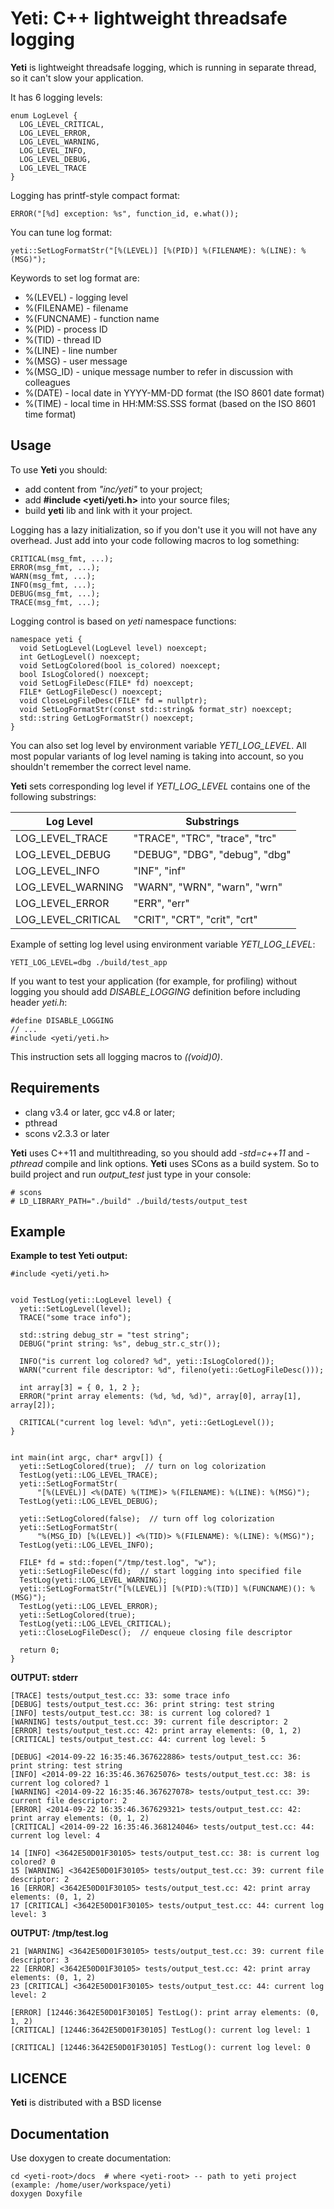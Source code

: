 Yeti: C++ lightweight threadsafe logging
========================================

__Yeti__ is lightweight threadsafe logging, which is running in separate thread,
so it can't slow your application. 

It has 6 logging levels:
~~~~~~
enum LogLevel {
  LOG_LEVEL_CRITICAL,
  LOG_LEVEL_ERROR,
  LOG_LEVEL_WARNING,
  LOG_LEVEL_INFO,
  LOG_LEVEL_DEBUG,
  LOG_LEVEL_TRACE
}
~~~~~~

Logging has printf-style compact format:
~~~~~~
ERROR("[%d] exception: %s", function_id, e.what());
~~~~~~

You can tune log format:
~~~~~~
yeti::SetLogFormatStr("[%(LEVEL)] [%(PID)] %(FILENAME): %(LINE): %(MSG)");
~~~~~~

Keywords to set log format are:
* %(LEVEL)    - logging level
* %(FILENAME) - filename
* %(FUNCNAME) - function name
* %(PID)      - process ID
* %(TID)      - thread ID
* %(LINE)     - line number
* %(MSG)      - user message
* %(MSG_ID)   - unique message number to refer in discussion with colleagues
* %(DATE)     - local date in YYYY-MM-DD format (the ISO 8601 date format)
* %(TIME)     - local time in HH:MM:SS.SSS format (based on the ISO 8601 time format)

## Usage

To use __Yeti__ you should:
* add content from _"inc/yeti"_ to your project;
* add __#include <yeti/yeti.h>__ into your source files;
* build __yeti__ lib and link with it your project.

Logging has a lazy initialization, so if you don't use it you will not have any
overhead. Just add into your code following macros to log something:
~~~~~~
CRITICAL(msg_fmt, ...);
ERROR(msg_fmt, ...);
WARN(msg_fmt, ...);
INFO(msg_fmt, ...);
DEBUG(msg_fmt, ...);
TRACE(msg_fmt, ...);
~~~~~~

Logging control is based on *yeti* namespace functions:
~~~~~~
namespace yeti {
  void SetLogLevel(LogLevel level) noexcept;
  int GetLogLevel() noexcept;
  void SetLogColored(bool is_colored) noexcept;
  bool IsLogColored() noexcept;
  void SetLogFileDesc(FILE* fd) noexcept;
  FILE* GetLogFileDesc() noexcept;
  void CloseLogFileDesc(FILE* fd = nullptr);
  void SetLogFormatStr(const std::string& format_str) noexcept;
  std::string GetLogFormatStr() noexcept;
}
~~~~~~

You can also set log level by environment variable *YETI_LOG_LEVEL*.
All most popular variants of log level naming is taking into account,
so you shouldn't remember the correct level name.

**Yeti** sets corresponding log level if *YETI_LOG_LEVEL* contains one
of the following substrings:

| Log Level           | Substrings                      |
|---------------------|---------------------------------|
| LOG_LEVEL_TRACE     | "TRACE", "TRC", "trace", "trc"  |
| LOG_LEVEL_DEBUG     | "DEBUG", "DBG", "debug", "dbg"  |
| LOG_LEVEL_INFO      | "INF",   "inf"                  |
| LOG_LEVEL_WARNING   | "WARN",  "WRN", "warn",  "wrn"  |
| LOG_LEVEL_ERROR     | "ERR",   "err"                  |
| LOG_LEVEL_CRITICAL  | "CRIT",  "CRT", "crit",  "crt"  |

Example of setting log level using environment variable *YETI_LOG_LEVEL*:
~~~~~~
YETI_LOG_LEVEL=dbg ./build/test_app
~~~~~~

If you want to test your application (for example, for profiling) without logging
you should add _DISABLE_LOGGING_ definition before including header _yeti.h_:
~~~~~~
#define DISABLE_LOGGING
// ...
#include <yeti/yeti.h>
~~~~~~
This instruction sets all logging macros to <i>((void)0)</i>.

## Requirements

* clang v3.4 or later, gcc v4.8 or later;
* pthread
* scons v2.3.3 or later

__Yeti__ uses C++11 and multithreading, so you should add *-std=c++11* and *-pthread* compile and link options.
__Yeti__ uses SCons as a build system. So to build project and run *output_test* just type in your console:

~~~~~~
# scons
# LD_LIBRARY_PATH="./build" ./build/tests/output_test
~~~~~~

## Example

__Example to test Yeti output:__
~~~~~~
#include <yeti/yeti.h>


void TestLog(yeti::LogLevel level) {
  yeti::SetLogLevel(level);
  TRACE("some trace info");

  std::string debug_str = "test string";
  DEBUG("print string: %s", debug_str.c_str());

  INFO("is current log colored? %d", yeti::IsLogColored());
  WARN("current file descriptor: %d", fileno(yeti::GetLogFileDesc()));

  int array[3] = { 0, 1, 2 };
  ERROR("print array elements: (%d, %d, %d)", array[0], array[1], array[2]);

  CRITICAL("current log level: %d\n", yeti::GetLogLevel());
}


int main(int argc, char* argv[]) {
  yeti::SetLogColored(true);  // turn on log colorization
  TestLog(yeti::LOG_LEVEL_TRACE);
  yeti::SetLogFormatStr(
      "[%(LEVEL)] <%(DATE) %(TIME)> %(FILENAME): %(LINE): %(MSG)");
  TestLog(yeti::LOG_LEVEL_DEBUG);

  yeti::SetLogColored(false);  // turn off log colorization
  yeti::SetLogFormatStr(
      "%(MSG_ID) [%(LEVEL)] <%(TID)> %(FILENAME): %(LINE): %(MSG)");
  TestLog(yeti::LOG_LEVEL_INFO);

  FILE* fd = std::fopen("/tmp/test.log", "w");
  yeti::SetLogFileDesc(fd);  // start logging into specified file
  TestLog(yeti::LOG_LEVEL_WARNING);
  yeti::SetLogFormatStr("[%(LEVEL)] [%(PID):%(TID)] %(FUNCNAME)(): %(MSG)");
  TestLog(yeti::LOG_LEVEL_ERROR);
  yeti::SetLogColored(true);
  TestLog(yeti::LOG_LEVEL_CRITICAL);
  yeti::CloseLogFileDesc();  // enqueue closing file descriptor

  return 0;
}
~~~~~~

__OUTPUT: stderr__
~~~~~~
[TRACE] tests/output_test.cc: 33: some trace info
[DEBUG] tests/output_test.cc: 36: print string: test string
[INFO] tests/output_test.cc: 38: is current log colored? 1
[WARNING] tests/output_test.cc: 39: current file descriptor: 2
[ERROR] tests/output_test.cc: 42: print array elements: (0, 1, 2)
[CRITICAL] tests/output_test.cc: 44: current log level: 5

[DEBUG] <2014-09-22 16:35:46.367622886> tests/output_test.cc: 36: print string: test string
[INFO] <2014-09-22 16:35:46.367625076> tests/output_test.cc: 38: is current log colored? 1
[WARNING] <2014-09-22 16:35:46.367627078> tests/output_test.cc: 39: current file descriptor: 2
[ERROR] <2014-09-22 16:35:46.367629321> tests/output_test.cc: 42: print array elements: (0, 1, 2)
[CRITICAL] <2014-09-22 16:35:46.368124046> tests/output_test.cc: 44: current log level: 4

14 [INFO] <3642E50D01F30105> tests/output_test.cc: 38: is current log colored? 0
15 [WARNING] <3642E50D01F30105> tests/output_test.cc: 39: current file descriptor: 2
16 [ERROR] <3642E50D01F30105> tests/output_test.cc: 42: print array elements: (0, 1, 2)
17 [CRITICAL] <3642E50D01F30105> tests/output_test.cc: 44: current log level: 3
~~~~~~

__OUTPUT: /tmp/test.log__
~~~~~~
21 [WARNING] <3642E50D01F30105> tests/output_test.cc: 39: current file descriptor: 3
22 [ERROR] <3642E50D01F30105> tests/output_test.cc: 42: print array elements: (0, 1, 2)
23 [CRITICAL] <3642E50D01F30105> tests/output_test.cc: 44: current log level: 2

[ERROR] [12446:3642E50D01F30105] TestLog(): print array elements: (0, 1, 2)
[CRITICAL] [12446:3642E50D01F30105] TestLog(): current log level: 1

[CRITICAL] [12446:3642E50D01F30105] TestLog(): current log level: 0
~~~~~~

## LICENCE

__Yeti__ is distributed with a BSD license


## Documentation

Use doxygen to create documentation:
~~~~~~
cd <yeti-root>/docs  # where <yeti-root> -- path to yeti project (example: /home/user/workspace/yeti)
doxygen Doxyfile
~~~~~~

